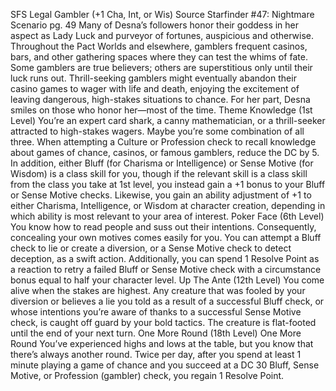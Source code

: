 
SFS Legal Gambler (+1 Cha, Int, or Wis)
Source Starfinder #47: Nightmare Scenario pg. 49
Many of Desna’s followers honor their goddess in her aspect as Lady Luck and purveyor of fortunes, auspicious and otherwise. Throughout the Pact Worlds and elsewhere, gamblers frequent casinos, bars, and other gathering spaces where they can test the whims of fate. Some gamblers are true believers; others are superstitious only until their luck runs out. Thrill-seeking gamblers might eventually abandon their casino games to wager with life and death, enjoying the excitement of leaving dangerous, high-stakes situations to chance. For her part, Desna smiles on those who honor her—most of the time.
Theme Knowledge (1st Level)
You’re an expert card shark, a canny mathematician, or a thrill-seeker attracted to high-stakes wagers. Maybe you’re some combination of all three. When attempting a Culture or Profession check to recall knowledge about games of chance, casinos, or famous gamblers, reduce the DC by 5. In addition, either Bluff (for Charisma or Intelligence) or Sense Motive (for Wisdom) is a class skill for you, though if the relevant skill is a class skill from the class you take at 1st level, you instead gain a +1 bonus to your Bluff or Sense Motive checks. Likewise, you gain an ability adjustment of +1 to either Charisma, Intelligence, or Wisdom at character creation, depending in which ability is most relevant to your area of interest.
Poker Face (6th Level)
You know how to read people and suss out their intentions. Consequently, concealing your own motives comes easily for you. You can attempt a Bluff check to lie or create a diversion, or a Sense Motive check to detect deception, as a swift action. Additionally, you can spend 1 Resolve Point as a reaction to retry a failed Bluff or Sense Motive check with a circumstance bonus equal to half your character level.
Up The Ante (12th Level)
You come alive when the stakes are highest. Any creature that was fooled by your diversion or believes a lie you told as a result of a successful Bluff check, or whose intentions you’re aware of thanks to a successful Sense Motive check, is caught off guard by your bold tactics. The creature is flat-footed until the end of your next turn.
One More Round (18th Level)
One More Round You’ve experienced highs and lows at the table, but you know that there’s always another round. Twice per day, after you spend at least 1 minute playing a game of chance and you succeed at a DC 30 Bluff, Sense Motive, or Profession (gambler) check, you regain 1 Resolve Point.
